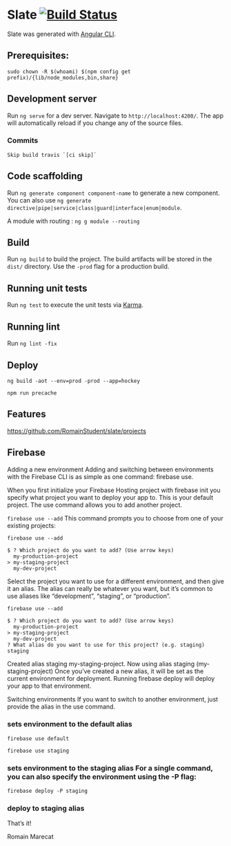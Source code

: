 # Slate [![Build Status](https://travis-ci.com/RomainStudent/slate.svg?token=ft2MNN7yrCxWmByy17ND&branch=master)](https://travis-ci.com/RomainStudent/slate)

Slate was generated with [Angular CLI](https://github.com/angular/angular-cli).

## Prerequisites:
`sudo chown -R $(whoami) $(npm config get prefix)/{lib/node_modules,bin,share}`

## Development server

Run `ng serve` for a dev server. Navigate to `http://localhost:4200/`. The app will automatically reload if you change any of the source files.

### Commits
    Skip build travis `[ci skip]`

## Code scaffolding

Run `ng generate component component-name` to generate a new component. You can also use `ng generate directive|pipe|service|class|guard|interface|enum|module`.

A module with routing : 
`ng g module --routing`

## Build

Run `ng build` to build the project. The build artifacts will be stored in the `dist/` directory. Use the `-prod` flag for a production build.

## Running unit tests

Run `ng test` to execute the unit tests via [Karma](https://karma-runner.github.io).

## Running lint

Run `ng lint -fix`

## Deploy 

`ng build -aot --env=prod -prod --app=hockey`

`npm run precache`

## Features

https://github.com/RomainStudent/slate/projects


## Firebase 
Adding a new environment
Adding and switching between environments with the Firebase CLI is as simple as one command: firebase use.

When you first initialize your Firebase Hosting project with firebase init you specify what project you want to deploy your app to. This is your default project. The use command allows you to add another project.

`firebase use --add`
This command prompts you to choose from one of your existing projects:

`firebase use --add`
```
$ ? Which project do you want to add? (Use arrow keys)
  my-production-project
> my-staging-project
  my-dev-project
```
Select the project you want to use for a different environment, and then give it an alias. The alias can really be whatever you want, but it’s common to use aliases like “development”, “staging”, or “production”.
```
firebase use --add
```

```
$ ? Which project do you want to add? (Use arrow keys)
  my-production-project
> my-staging-project
  my-dev-project
? What alias do you want to use for this project? (e.g. staging) staging
```
Created alias staging my-staging-project.
Now using alias staging (my-staging-project)
Once you’ve created a new alias, it will be set as the current environment for deployment. Running firebase deploy will deploy your app to that environment.

Switching environments
If you want to switch to another environment, just provide the alias in the use command.

### sets environment to the default alias
```
firebase use default
```

```
firebase use staging 
```

### sets environment to the staging alias For a single command, you can also specify the environment using the -P flag:
```
firebase deploy -P staging 
```
### deploy to staging alias

That’s it!

Romain Marecat

